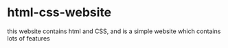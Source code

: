 # html-css-website
this website contains html and CSS, and is a simple website which contains lots of features
